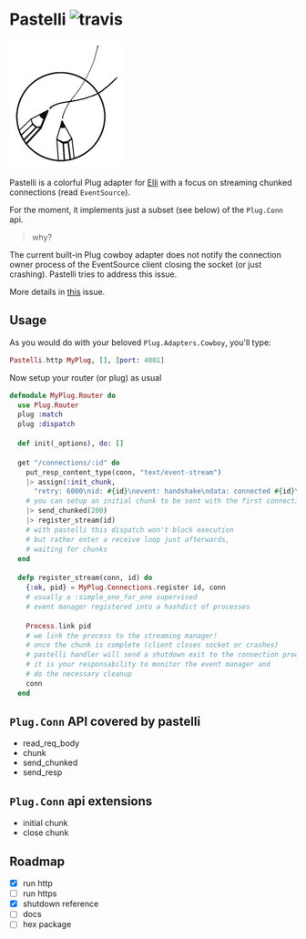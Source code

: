 # Pastelli ![travis](https://travis-ci.org/zampino/pastelli.svg)

![alt](logo.png)

Pastelli is a colorful Plug adapter for [Elli](//github.com/knutin/elli)
with a focus on streaming chunked
connections (read `EventSource`).

For the moment,
it implements just a subset (see below) of the `Plug.Conn` api.

> why?

The current built-in Plug cowboy adapter does not notify the
connection owner process of the EventSource client
closing the socket (or just crashing).
Pastelli tries to address this issue.

More details in [this](https://github.com/elixir-lang/issues/xxx) issue.

## Usage
As you would do with your beloved `Plug.Adapters.Cowboy`,
you'll type:

```elixir
Pastelli.http MyPlug, [], [port: 4001]
```

Now setup your router (or plug) as usual
```elixir
defmodule MyPlug.Router do
  use Plug.Router
  plug :match
  plug :dispatch

  def init(_options), do: []

  get "/connections/:id" do
    put_resp_content_type(conn, "text/event-stream")
    |> assign(:init_chunk,
      "retry: 6000\nid: #{id}\nevent: handshake\ndata: connected #{id}\n\n")
    # you can setup an initial chunk to be sent with the first connection
    |> send_chunked(200)
    |> register_stream(id)
    # with pastelli this dispatch won't block execution
    # but rather enter a receive loop just afterwards,
    # waiting for chunks
  end

  defp register_stream(conn, id) do
    {:ok, pid} = MyPlug.Connections.register id, conn
    # usually a :simple_one_for_one supervised
    # event manager registered into a hashdict of processes

    Process.link pid
    # we link the process to the streaming manager!
    # once the chunk is complete (client closes socket or crashes)
    # pastelli handler will send a shutdown exit to the connection process
    # it is your responsability to monitor the event manager and
    # do the necessary cleanup
    conn
  end

```


## `Plug.Conn` API covered by pastelli
- read_req_body
- chunk
- send_chunked
- send_resp

## `Plug.Conn` api extensions
- initial chunk
- close chunk

## Roadmap

- [x] run http
- [ ] run https
- [x] shutdown reference
- [ ] docs
- [ ] hex package
